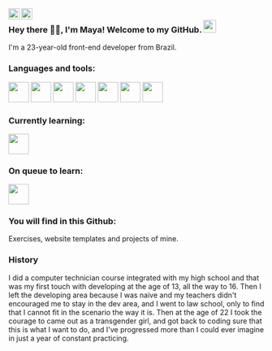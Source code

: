 <a href="https://twitter.com/lobxona">
  <img align="left" alt="Lobxona | Twitter" width="22px" src="https://raw.githubusercontent.com/peterthehan/peterthehan/master/assets/twitter.svg" />
</a> <a href="https://www.linkedin.com/in/maya-lobi/?locale=en_US">
  <img align="left" alt="Maya's LinkedIN" width="22px" src="https://raw.githubusercontent.com/peterthehan/peterthehan/master/assets/linkedin.svg" />
</a>



### Hey there 🐱‍💻, I'm Maya! Welcome to my GitHub. <img src="https://upload.wikimedia.org/wikipedia/commons/b/b0/Transgender_Pride_flag.svg" width="25px" />

I'm a 23-year-old front-end developer from Brazil. 


### Languages and tools:

<img src="https://cdn.jsdelivr.net/gh/devicons/devicon/icons/html5/html5-original.svg" width="40" height="40" />  <img src="https://cdn.jsdelivr.net/gh/devicons/devicon/icons/css3/css3-original.svg" width="40" height="40" />  <img src="https://cdn.jsdelivr.net/gh/devicons/devicon/icons/javascript/javascript-original.svg" width="40" height="40" />  <img src="https://cdn.jsdelivr.net/gh/devicons/devicon/icons/typescript/typescript-original.svg" width="40" height="40" />  <img src="https://cdn.jsdelivr.net/gh/devicons/devicon/icons/git/git-original.svg" width="40" height="40" />   <img src="https://cdn.jsdelivr.net/gh/devicons/devicon/icons/python/python-original.svg" width="40" height="40" />  <img src="https://cdn.jsdelivr.net/gh/devicons/devicon/icons/mysql/mysql-original.svg" width="40" height="40" />

### Currently learning:

<img src="https://cdn.jsdelivr.net/gh/devicons/devicon/icons/react/react-original.svg" width="40" height="40" />

### On queue to learn:

<img src="https://cdn.jsdelivr.net/gh/devicons/devicon/icons/nodejs/nodejs-original.svg" width="40" height="40" />    

### You will find in this Github:
Exercises, website templates and projects of mine.

### History
I did a computer technician course integrated with my high school and that was my first touch with developing at the age of 13, all the way to 16. Then I left the developing area because I was naive and my teachers didn't encouraged me to stay in the dev area, and I went to law school, only to find that I cannot fit in the scenario the way it is. Then at the age of 22 I took the courage to came out as a transgender girl, and got back to coding sure that this is what I want to do, and I've progressed more than I could ever imagine in just a year of constant practicing.
